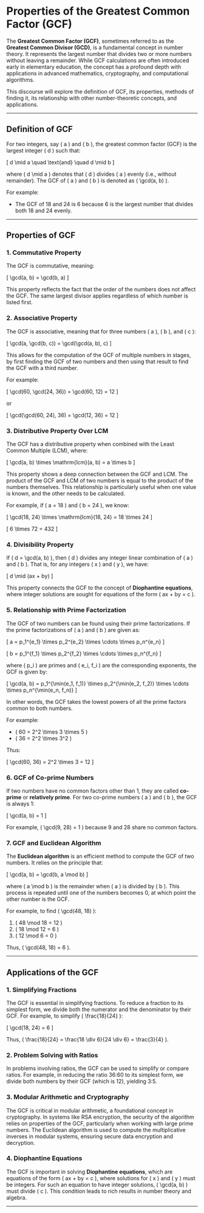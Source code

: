 # **Properties of the Greatest Common Factor (GCF)**

The **Greatest Common Factor (GCF)**, sometimes referred to as the **Greatest Common Divisor (GCD)**, is a fundamental concept in number theory. It represents the largest number that divides two or more numbers without leaving a remainder. While GCF calculations are often introduced early in elementary education, the concept has a profound depth with applications in advanced mathematics, cryptography, and computational algorithms.

This discourse will explore the definition of GCF, its properties, methods of finding it, its relationship with other number-theoretic concepts, and applications.

---

## **Definition of GCF**

For two integers, say \( a \) and \( b \), the greatest common factor (GCF) is the largest integer \( d \) such that:

\[
d \mid a \quad \text{and} \quad d \mid b
\]

where \( d \mid a \) denotes that \( d \) divides \( a \) evenly (i.e., without remainder). The GCF of \( a \) and \( b \) is denoted as \( \gcd(a, b) \).

For example:

- The GCF of 18 and 24 is 6 because 6 is the largest number that divides both 18 and 24 evenly.

---

## **Properties of GCF**

### **1. Commutative Property**

The GCF is commutative, meaning:

\[
\gcd(a, b) = \gcd(b, a)
\]

This property reflects the fact that the order of the numbers does not affect the GCF. The same largest divisor applies regardless of which number is listed first.

### **2. Associative Property**

The GCF is associative, meaning that for three numbers \( a \), \( b \), and \( c \):

\[
\gcd(a, \gcd(b, c)) = \gcd(\gcd(a, b), c)
\]

This allows for the computation of the GCF of multiple numbers in stages, by first finding the GCF of two numbers and then using that result to find the GCF with a third number.

For example:

\[
\gcd(60, \gcd(24, 36)) = \gcd(60, 12) = 12
\]

or

\[
\gcd(\gcd(60, 24), 36) = \gcd(12, 36) = 12
\]


### **3. Distributive Property Over LCM**

The GCF has a distributive property when combined with the Least Common Multiple (LCM), where:

\[
\gcd(a, b) \times \mathrm{lcm}(a, b) = a \times b
\]

This property shows a deep connection between the GCF and LCM. The product of the GCF and LCM of two numbers is equal to the product of the numbers themselves. This relationship is particularly useful when one value is known, and the other needs to be calculated.

For example, if \( a = 18 \) and \( b = 24 \), we know:

\[
\gcd(18, 24) \times \mathrm{lcm}(18, 24) = 18 \times 24
\]

\[
6 \times 72 = 432
\]

### **4. Divisibility Property**

If \( d = \gcd(a, b) \), then \( d \) divides any integer linear combination of \( a \) and \( b \). That is, for any integers \( x \) and \( y \), we have:

\[
d \mid (ax + by)
\]

This property connects the GCF to the concept of **Diophantine equations**, where integer solutions are sought for equations of the form \( ax + by = c \).

### **5. Relationship with Prime Factorization**

The GCF of two numbers can be found using their prime factorizations. If the prime factorizations of \( a \) and \( b \) are given as:

\[
a = p_1^{e_1} \times p_2^{e_2} \times \cdots \times p_n^{e_n}
\]

\[
b = p_1^{f_1} \times p_2^{f_2} \times \cdots \times p_n^{f_n}
\]

where \( p_i \) are primes and \( e_i, f_i \) are the corresponding exponents, the GCF is given by:

\[
\gcd(a, b) = p_1^{\min(e_1, f_1)} \times p_2^{\min(e_2, f_2)} \times \cdots \times p_n^{\min(e_n, f_n)}
\]

In other words, the GCF takes the lowest powers of all the prime factors common to both numbers.

For example:

- \( 60 = 2^2 \times 3 \times 5 \)
- \( 36 = 2^2 \times 3^2 \)

Thus:

\[
\gcd(60, 36) = 2^2 \times 3 = 12
\]


### **6. GCF of Co-prime Numbers**

If two numbers have no common factors other than 1, they are called **co-prime** or **relatively prime**. For two co-prime numbers \( a \) and \( b \), the GCF is always 1:

\[
\gcd(a, b) = 1
\]

For example, \( \gcd(9, 28) = 1 \) because 9 and 28 share no common factors.

### **7. GCF and Euclidean Algorithm**

The **Euclidean algorithm** is an efficient method to compute the GCF of two numbers. It relies on the principle that:

\[
\gcd(a, b) = \gcd(b, a \mod b)
\]

where \( a \mod b \) is the remainder when \( a \) is divided by \( b \). This process is repeated until one of the numbers becomes 0, at which point the other number is the GCF.

For example, to find \( \gcd(48, 18) \):

1. \( 48 \mod 18 = 12 \)
2. \( 18 \mod 12 = 6 \)
3. \( 12 \mod 6 = 0 \)

Thus, \( \gcd(48, 18) = 6 \).

---

## **Applications of the GCF**

### **1. Simplifying Fractions**

The GCF is essential in simplifying fractions. To reduce a fraction to its simplest form, we divide both the numerator and the denominator by their GCF. For example, to simplify \( \frac{18}{24} \):

\[
\gcd(18, 24) = 6
\]

Thus, \( \frac{18}{24} = \frac{18 \div 6}{24 \div 6} = \frac{3}{4} \).

### **2. Problem Solving with Ratios**

In problems involving ratios, the GCF can be used to simplify or compare ratios. For example, in reducing the ratio 36:60 to its simplest form, we divide both numbers by their GCF (which is 12), yielding 3:5.

### **3. Modular Arithmetic and Cryptography**

The GCF is critical in modular arithmetic, a foundational concept in cryptography. In systems like RSA encryption, the security of the algorithm relies on properties of the GCF, particularly when working with large prime numbers. The Euclidean algorithm is used to compute the multiplicative inverses in modular systems, ensuring secure data encryption and decryption.

### **4. Diophantine Equations**

The GCF is important in solving **Diophantine equations**, which are equations of the form \( ax + by = c \), where solutions for \( x \) and \( y \) must be integers. For such an equation to have integer solutions, \( \gcd(a, b) \) must divide \( c \). This condition leads to rich results in number theory and algebra.

---
